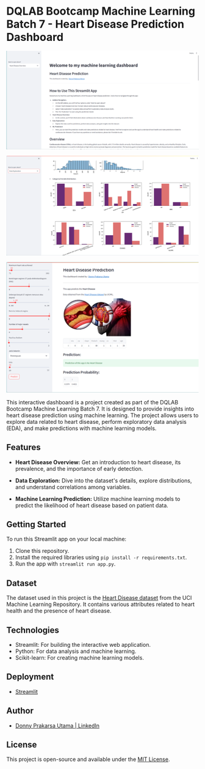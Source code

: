 # DQLAB Bootcamp Machine Learning Batch 7 - Heart Disease Prediction Dashboard

![Dashboard Preview](https://github.com/utamadonny/HeartDiseasePrediction/blob/main/Screenshot%202023-10-21%20185018.png)

![Dashboard Preview](https://github.com/utamadonny/HeartDiseasePrediction/blob/main/Screenshot%202023-10-21%20185046.png)

![Dashboard Preview](https://github.com/utamadonny/HeartDiseasePrediction/blob/main/Screenshot%202023-10-21%20185108.png)

This interactive dashboard is a project created as part of the DQLAB Bootcamp Machine Learning Batch 7. It is designed to provide insights into heart disease prediction using machine learning. The project allows users to explore data related to heart disease, perform exploratory data analysis (EDA), and make predictions with machine learning models.

## Features

- **Heart Disease Overview:** Get an introduction to heart disease, its prevalence, and the importance of early detection.

- **Data Exploration:** Dive into the dataset's details, explore distributions, and understand correlations among variables.

- **Machine Learning Prediction:** Utilize machine learning models to predict the likelihood of heart disease based on patient data.

## Getting Started

To run this Streamlit app on your local machine:

1. Clone this repository.
2. Install the required libraries using `pip install -r requirements.txt`.
3. Run the app with `streamlit run app.py`.

## Dataset

The dataset used in this project is the [Heart Disease dataset](https://archive.ics.uci.edu/dataset/45/heart+disease) from the UCI Machine Learning Repository. It contains various attributes related to heart health and the presence of heart disease.

## Technologies

- Streamlit: For building the interactive web application.
- Python: For data analysis and machine learning.
- Scikit-learn: For creating machine learning models.

## Deployment

- [Streamlit](https://heartdiseasepredictionn.streamlit.app/)

## Author

- [Donny Prakarsa Utama | LinkedIn](https://www.linkedin.com/in/utamadonny/)

## License

This project is open-source and available under the [MIT License](LICENSE).
